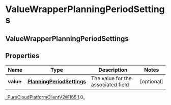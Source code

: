 # ValueWrapperPlanningPeriodSettings

## ValueWrapperPlanningPeriodSettings

## Properties

|Name | Type | Description | Notes|
|------------ | ------------- | ------------- | -------------|
| **value** | [**PlanningPeriodSettings**](PlanningPeriodSettings) | The value for the associated field | [optional] |



_PureCloudPlatformClientV2@165.1.0_
